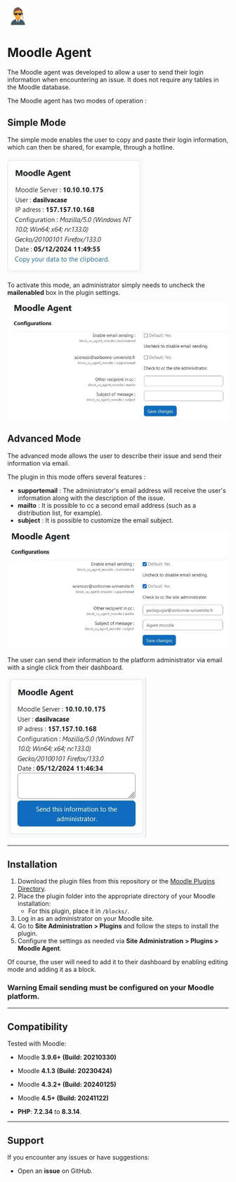 ![Agent Moodle](https://raw.githubusercontent.com/dev-capsule/assetAgentMoodle/ea41e8f78366fa16a95b7bd7235ecef4701f4875/icon.png)

# Moodle Agent

The Moodle agent was developed to allow a user to send their login information when encountering an issue. It does not require any tables in the Moodle database.

The Moodle agent has two modes of operation :

## Simple Mode

The simple mode enables the user to copy and paste their login information, which can then be shared, for example, through a hotline.

![Block simple](https://raw.githubusercontent.com/dev-capsule/assetAgentMoodle/cdec16370b9149eea424e8629f79f3b74219a3b6/Block_Simple.jpg)

To activate this mode, an administrator simply needs to uncheck the **mailenabled** box in the plugin settings.

![Simple settings](https://raw.githubusercontent.com/dev-capsule/assetAgentMoodle/cdec16370b9149eea424e8629f79f3b74219a3b6/Block_Simple_Settings.jpg)

## Advanced Mode

The advanced mode allows the user to describe their issue and send their information via email.

The plugin in this mode offers several features :
- **supportemail** : The administrator's email address will receive the user's information along with the description of the issue.
- **mailto** : It is possible to cc a second email address (such as a distribution list, for example).
- **subject** : It is possible to customize the email subject.

![Advanced settings](https://raw.githubusercontent.com/dev-capsule/assetAgentMoodle/cdec16370b9149eea424e8629f79f3b74219a3b6/Block_Advanced_Settings.jpg)

The user can send their information to the platform administrator via email with a single click from their dashboard.

![Block advanced](https://raw.githubusercontent.com/dev-capsule/assetAgentMoodle/cdec16370b9149eea424e8629f79f3b74219a3b6/Block_Advanced.jpg)

---

## Installation

1. Download the plugin files from this repository or the [Moodle Plugins Directory](https://moodle.org/plugins/).
2. Place the plugin folder into the appropriate directory of your Moodle installation:
   - For this plugin, place it in `/blocks/`.
3. Log in as an administrator on your Moodle site.
4. Go to **Site Administration > Plugins** and follow the steps to install the plugin.
5. Configure the settings as needed via **Site Administration > Plugins > Moodle Agent**.

Of course, the user will need to add it to their dashboard by enabling editing mode and adding it as a block.

### **Warning** Email sending must be configured on your Moodle platform.

---

## Compatibility

Tested with Moodle:
- Moodle **3.9.6+ (Build: 20210330)**
- Moodle **4.1.3 (Build: 20230424)**
- Moodle **4.3.2+ (Build: 20240125)**
- Moodle **4.5+ (Build: 20241122)**

- **PHP**: **7.2.34** to **8.3.14**.

---

## Support

If you encounter any issues or have suggestions:
- Open an **issue** on GitHub.

